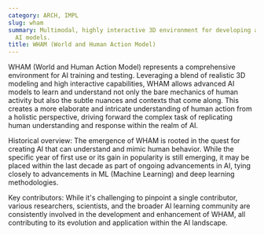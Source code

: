 ```yaml
---
category: ARCH, IMPL
slug: wham
summary: Multimodal, highly interactive 3D environment for developing and testing
  AI models.
title: WHAM (World and Human Action Model)
---
```


WHAM (World and Human Action Model) represents a comprehensive environment for AI training and testing. Leveraging a blend of realistic 3D modeling and high interactive capabilities, WHAM allows advanced AI models to learn and understand not only the bare mechanics of human activity but also the subtle nuances and contexts that come along. This creates a more elaborate and intricate understanding of human action from a holistic perspective, driving forward the complex task of replicating human understanding and response within the realm of AI.

Historical overview: The emergence of WHAM is rooted in the quest for creating AI that can understand and mimic human behavior. While the specific year of first use or its gain in popularity is still emerging, it may be placed within the last decade as part of ongoing advancements in AI, tying closely to advancements in ML (Machine Learning) and deep learning methodologies.

Key contributors: While it's challenging to pinpoint a single contributor, various researchers, scientists, and the broader AI learning community are consistently involved in the development and enhancement of WHAM, all contributing to its evolution and application within the AI landscape.